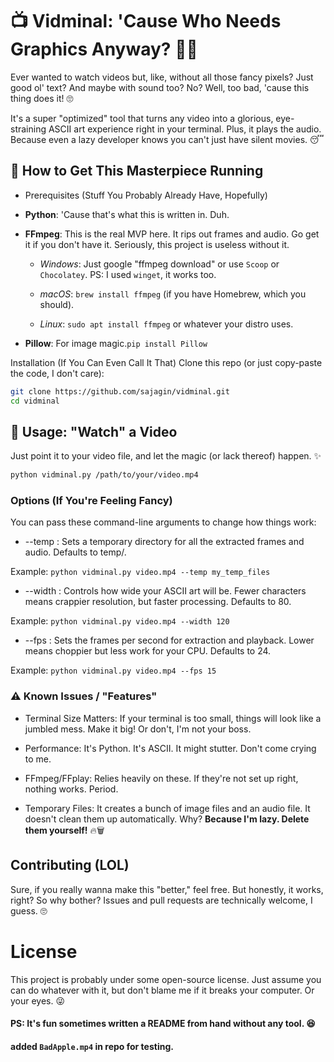 # 📺 Vidminal: 'Cause Who Needs Graphics Anyway? 🤷‍♀️
Ever wanted to watch videos but, like, without all those fancy pixels? Just good ol' text? And maybe with sound too? No? Well, too bad, 'cause this thing does it! 🙄

It's a super "optimized" tool that turns any video into a glorious, eye-straining ASCII art experience right in your terminal. Plus, it plays the audio. Because even a lazy developer knows you can't just have silent movies. 😴

## 🚀 How to Get This Masterpiece Running
 - Prerequisites (Stuff You Probably Already Have, Hopefully)
 - **Python**: 'Cause that's what this is written in. Duh.

 - **FFmpeg**: This is the real MVP here. It rips out frames and audio. Go get it if you don't have it. Seriously, this project is useless without it.

   - *Windows*: Just google "ffmpeg download" or use `Scoop` or `Chocolatey`. PS: I used `winget`, it works too.

   - *macOS*: `brew install ffmpeg` (if you have Homebrew, which you should).

   - *Linux*: `sudo apt install ffmpeg` or whatever your distro uses.

 - **Pillow**: For image magic.`pip install Pillow`

Installation (If You Can Even Call It That)
Clone this repo (or just copy-paste the code, I don't care):

```bash
git clone https://github.com/sajagin/vidminal.git
cd vidminal
```
## 🍿 Usage: "Watch" a Video
Just point it to your video file, and let the magic (or lack thereof) happen. ✨
```bash
python vidminal.py /path/to/your/video.mp4
```
### Options (If You're Feeling Fancy)
You can pass these command-line arguments to change how things work:

 - --temp <directory>: Sets a temporary directory for all the extracted frames and audio. Defaults to temp/.

Example: `python vidminal.py video.mp4 --temp my_temp_files`

 - --width <number>: Controls how wide your ASCII art will be. Fewer characters means crappier resolution, but faster processing. Defaults to 80.

Example: `python vidminal.py video.mp4 --width 120`

 - --fps <number>: Sets the frames per second for extraction and playback. Lower means choppier but less work for your CPU. Defaults to 24.

Example: `python vidminal.py video.mp4 --fps 15`

### ⚠️ Known Issues / "Features"
 - Terminal Size Matters: If your terminal is too small, things will look like a jumbled mess. Make it big! Or don't, I'm not your boss.

 - Performance: It's Python. It's ASCII. It might stutter. Don't come crying to me.

 - FFmpeg/FFplay: Relies heavily on these. If they're not set up right, nothing works. Period.

 - Temporary Files: It creates a bunch of image files and an audio file. It doesn't clean them up automatically. Why? **Because I'm lazy. Delete them yourself!** 🔥🗑️

## Contributing (LOL)
Sure, if you really wanna make this "better," feel free. But honestly, it works, right? So why bother? Issues and pull requests are technically welcome, I guess. 🙄

# License
This project is probably under some open-source license. Just assume you can do whatever with it, but don't blame me if it breaks your computer. Or your eyes. 😜



#### PS: It's fun sometimes written a README from hand without any tool. 😆
#### added `BadApple.mp4` in repo for testing.